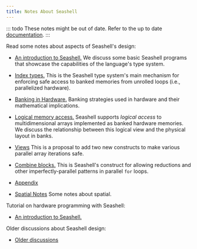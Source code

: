```yaml
---
title: Notes About Seashell
---
```


::: todo
These notes might be out of date. Refer to the up to date [documentation](https://capra.cs.cornell.edu/fuse/).
:::

Read some notes about aspects of Seashell's design:

* [An introduction to Seashell.](seashellintro.html)
  We discuss some basic Seashell programs that showcase the capabilities of the language's type system.

* [Index types.](indextype.html)
  This is the Seashell type system's main mechanism for enforcing safe access to banked memories from unrolled loops (i.e., parallelized hardware).

* [Banking in Hardware.](banking.html)
  Banking strategies used in hardware and their mathematical implications.

* [Logical memory access.](logicalmemoryaccess.html)
  Seashell supports *logical access* to multidimensional arrays implemented as banked hardware memories. We discuss the relationship between this logical view and the physical layout in banks.

* [Views](view.html)
  This is a proposal to add two new constructs to make various parallel array
  iterations safe.

* [Combine blocks.](combine.html)
  This is Seashell's construct for allowing reductions and other
  imperfectly-parallel patterns in parallel `for` loops.

* [Appendix](appendix.html)

* [Spatial Notes](spatial.html)
  Some notes about spatial.

Tutorial on hardware programming with Seashell:

* [An introduction to Seashell.](tutorial/)

Older discussions about Seashell design:

* [Older discussions](old/)
